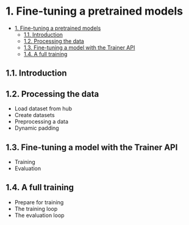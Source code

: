 # 1. Fine-tuning a pretrained models

- [1. Fine-tuning a pretrained models](#1-fine-tuning-a-pretrained-models)
  - [1.1. Introduction](#11-introduction)
  - [1.2. Processing the data](#12-processing-the-data)
  - [1.3. Fine-tuning a model with the Trainer API](#13-fine-tuning-a-model-with-the-trainer-api)
  - [1.4. A full training](#14-a-full-training)

## 1.1. Introduction

## 1.2. Processing the data

- Load dataset from hub
- Create datasets
- Preprocessing a data
- Dynamic padding

## 1.3. Fine-tuning a model with the Trainer API
- Training 
- Evaluation

## 1.4. A full training 

- Prepare for training
- The training loop
- The evaluation loop